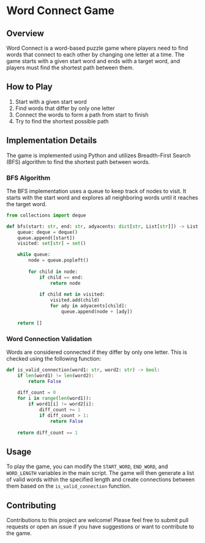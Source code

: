 
# Word Connect Game

## Overview

Word Connect is a word-based puzzle game where players need to find words that connect to each other by changing one letter at a time. The game starts with a given start word and ends with a target word, and players must find the shortest path between them.

## How to Play

1. Start with a given start word
2. Find words that differ by only one letter
3. Connect the words to form a path from start to finish
4. Try to find the shortest possible path

## Implementation Details

The game is implemented using Python and utilizes Breadth-First Search (BFS) algorithm to find the shortest path between words.

### BFS Algorithm

The BFS implementation uses a queue to keep track of nodes to visit. It starts with the start word and explores all neighboring words until it reaches the target word.

```python
from collections import deque

def bfs(start: str, end: str, adyacents: dict[str, List[str]]) -> List[str]:
    queue: deque = deque()
    queue.append([start])
    visited: set[str] = set()

    while queue:
        node = queue.popleft()
        
        for child in node:
            if child == end:
                return node
            
            if child not in visited:
                visited.add(child)
                for ady in adyacents[child]:
                    queue.append(node + [ady])
    
    return []
```

### Word Connection Validation

Words are considered connected if they differ by only one letter. This is checked using the following function:

```python
def is_valid_connection(word1: str, word2: str) -> bool:
    if len(word1) != len(word2):
        return False
    
    diff_count = 0
    for i in range(len(word1)):
        if word1[i] != word2[i]:
            diff_count += 1
            if diff_count > 1:
                return False
    
    return diff_count == 1
```

## Usage

To play the game, you can modify the `START_WORD`, `END_WORD`, and `WORD_LENGTH` variables in the main script. The game will then generate a list of valid words within the specified length and create connections between them based on the `is_valid_connection` function.

## Contributing

Contributions to this project are welcome! Please feel free to submit pull requests or open an issue if you have suggestions or want to contribute to the game.
